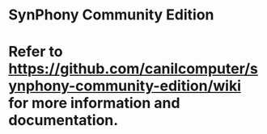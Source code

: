# SynPhony Community Edition
# Refer to https://github.com/canilcomputer/synphony-community-edition/wiki for more information and documentation.
